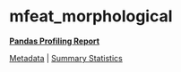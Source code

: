 # mfeat_morphological

[**Pandas Profiling Report**](https://epistasislab.github.io/penn-ml-benchmarks/profile/mfeat_morphological.html)

[Metadata](metadata.yaml) | [Summary Statistics](summary_stats.csv)

